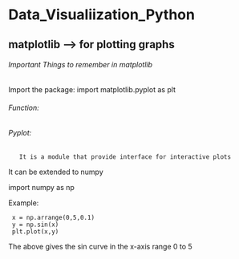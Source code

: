 # Data_Visualiization_Python

## matplotlib --> for plotting graphs

###### Important Things to remember in matplotlib

Import the package: import matplotlib.pyplot as plt

###### Function:

###### Pyplot: 
       It is a module that provide interface for interactive plots

It can be extended to numpy

import numpy as np

Example:

     x = np.arrange(0,5,0.1)
     y = np.sin(x)
     plt.plot(x,y)

The above gives the sin curve in the x-axis range 0 to 5
